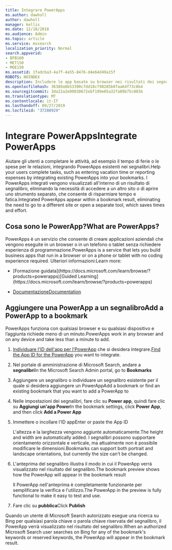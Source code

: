 ```yaml
---
title: Integrare PowerApps
ms.author: dawholl
author: dawholl
manager: kellis
ms.date: 12/18/2018
ms.audience: Admin
ms.topic: article
ms.service: mssearch
localization_priority: Normal
search.appverid:
- BFB160
- MET150
- MOE150
ms.assetid: 1fadcba3-4a7f-4a55-8476-d4e64d49a15f
ROBOTS: NOINDEX
description: Includere le app basate su browser nei risultati dei segnalibri per Microsoft Search
ms.openlocfilehash: 36389a8b53390c7dd18cf98285b0faa6df73c8b4
ms.sourcegitcommit: 3da22a2e09830672ebf199e05a32fa89b75c083b
ms.translationtype: MT
ms.contentlocale: it-IT
ms.lasthandoff: 09/27/2019
ms.locfileid: "37288929"
---
```

# <a name="integrate-powerapps"></a><span data-ttu-id="1eba1-103">Integrare PowerApps</span><span class="sxs-lookup"><span data-stu-id="1eba1-103">Integrate PowerApps</span></span>
   
<span data-ttu-id="1eba1-104">Aiutare gli utenti a completare le attività, ad esempio il tempo di ferie o le spese per le relazioni, integrando PowerApps esistenti nei segnalibri.</span><span class="sxs-lookup"><span data-stu-id="1eba1-104">Help your users complete tasks, such as entering vacation time or reporting expenses by integrating existing PowerApps into your bookmarks.</span></span> <span data-ttu-id="1eba1-105">I PowerApps integrati vengono visualizzati all'interno di un risultato di segnalibro, eliminando la necessità di accedere a un altro sito o di aprire uno strumento separato, che consente di risparmiare tempo e fatica.</span><span class="sxs-lookup"><span data-stu-id="1eba1-105">Integrated PowerApps appear within a bookmark result, eliminating the need to go to a different site or open a separate tool, which saves times and effort.</span></span>
  
## <a name="what-are-powerapps"></a><span data-ttu-id="1eba1-106">Cosa sono le PowerApp?</span><span class="sxs-lookup"><span data-stu-id="1eba1-106">What are PowerApps?</span></span>

<span data-ttu-id="1eba1-107">PowerApps è un servizio che consente di creare applicazioni aziendali che vengono eseguite in un browser o in un telefono o tablet senza richiedere esperienza di programmazione.</span><span class="sxs-lookup"><span data-stu-id="1eba1-107">PowerApps is a service that lets you build business apps that run in a browser or on a phone or tablet with no coding experience required.</span></span> <span data-ttu-id="1eba1-108">Ulteriori informazioni:</span><span class="sxs-lookup"><span data-stu-id="1eba1-108">Learn more:</span></span>
  
- <span data-ttu-id="1eba1-109">
  [Formazione guidata](https://docs.microsoft.com/learn/browse/?products=powerapps)</span><span class="sxs-lookup"><span data-stu-id="1eba1-109">[Guided Learning](https://docs.microsoft.com/learn/browse/?products=powerapps)</span></span>
    
- [<span data-ttu-id="1eba1-110">Documentazione</span><span class="sxs-lookup"><span data-stu-id="1eba1-110">Documentation</span></span>](https://docs.microsoft.com/powerapps/)
    
## <a name="add-a-powerapp-to-a-bookmark"></a><span data-ttu-id="1eba1-111">Aggiungere una PowerApp a un segnalibro</span><span class="sxs-lookup"><span data-stu-id="1eba1-111">Add a PowerApp to a bookmark</span></span>

<span data-ttu-id="1eba1-112">PowerApps funziona con qualsiasi browser e su qualsiasi dispositivo e l’aggiunta richiede meno di un minuto.</span><span class="sxs-lookup"><span data-stu-id="1eba1-112">PowerApps work in any browser and on any device and take less than a minute to add.</span></span>
  
1. <span data-ttu-id="1eba1-113">[Individuare l'ID dell'app per l'PowerApp](https://docs.microsoft.com/powerapps/maker/canvas-apps/get-sessionid#get-an-app-id) che si desidera integrare.</span><span class="sxs-lookup"><span data-stu-id="1eba1-113">[Find the App ID for the PowerApp](https://docs.microsoft.com/powerapps/maker/canvas-apps/get-sessionid#get-an-app-id) you want to integrate.</span></span>
    
2. <span data-ttu-id="1eba1-114">Nel portale di amministrazione di Microsoft Search, andare a **segnalibri**</span><span class="sxs-lookup"><span data-stu-id="1eba1-114">In the Microsoft Search Admin portal, go to **Bookmarks**</span></span>
    
3. <span data-ttu-id="1eba1-115">Aggiungere un segnalibro o individuare un segnalibro esistente per il quale si desidera aggiungere un PowerApp</span><span class="sxs-lookup"><span data-stu-id="1eba1-115">Add a bookmark or find an existing bookmark that you want to add a PowerApp to</span></span>
    
4. <span data-ttu-id="1eba1-116">Nelle impostazioni dei segnalibri, fare clic su **Power app**, quindi fare clic su **Aggiungi un'app Power**</span><span class="sxs-lookup"><span data-stu-id="1eba1-116">In the bookmark settings, click **Power App**, and then click **Add a Power App**</span></span>
    
5. <span data-ttu-id="1eba1-117">Immettere o incollare l'ID app</span><span class="sxs-lookup"><span data-stu-id="1eba1-117">Enter or paste the App ID</span></span>
    
    <span data-ttu-id="1eba1-118">L'altezza e la larghezza vengono aggiunte automaticamente.</span><span class="sxs-lookup"><span data-stu-id="1eba1-118">The height and width are automatically added.</span></span> <span data-ttu-id="1eba1-119">I segnalibri possono supportare orientamento orizzontale e verticale, ma attualmente non è possibile modificare le dimensioni.</span><span class="sxs-lookup"><span data-stu-id="1eba1-119">Bookmarks can support both portrait and landscape orientations, but currently the size can't be changed.</span></span>
    
6. <span data-ttu-id="1eba1-120">L'anteprima del segnalibro illustra il modo in cui il PowerApp verrà visualizzato nel risultato del segnalibro.</span><span class="sxs-lookup"><span data-stu-id="1eba1-120">The bookmark preview shows how the PowerApp will appear in the bookmark result</span></span>
    
    <span data-ttu-id="1eba1-121">Il PowerApp nell'anteprima è completamente funzionante per semplificare la verifica e l'utilizzo.</span><span class="sxs-lookup"><span data-stu-id="1eba1-121">The PowerApp in the preview is fully functional to make it easy to test and use.</span></span>
    
7. <span data-ttu-id="1eba1-122">Fare clic su **pubblica**</span><span class="sxs-lookup"><span data-stu-id="1eba1-122">Click **Publish**</span></span>
    
<span data-ttu-id="1eba1-123">Quando un utente di Microsoft Search autorizzato esegue una ricerca su Bing per qualsiasi parola chiave o parola chiave riservata del segnalibro, il PowerApp verrà visualizzato nel risultato del segnalibro.</span><span class="sxs-lookup"><span data-stu-id="1eba1-123">When an authorized Microsoft Search user searches on Bing for any of the bookmark's keywords or reserved keywords, the PowerApp will appear in the bookmark result.</span></span>
